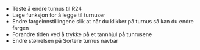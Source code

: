 - Teste å endre turnus til R24
- Lage funksjon for å legge til turnuser
- Endre fargeinnstillingene slik at når du klikker på turnus så kan du endre fargen
- Forandre tiden ved å trykke på et tannhjul på tunrusene
- Endre størrelsen på Sortere turnus navbar